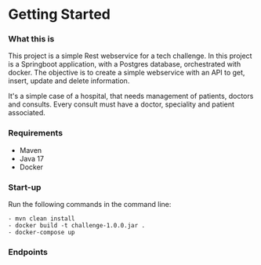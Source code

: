 # **Getting Started**

### **What this is**

This project is a simple Rest webservice for a tech challenge. In this project is a Springboot application, with a Postgres database, orchestrated with docker.
The objective is to create a simple webservice with an API to get, insert, update and delete information.

It's a simple case of a hospital, that needs management of patients, doctors and consults. Every consult must have a doctor, speciality and patient associated.


### **Requirements**

 - Maven
 - Java 17
 - Docker

### **Start-up**

Run the following commands in the command line:

    - mvn clean install 
    - docker build -t challenge-1.0.0.jar .
    - docker-compose up

### **Endpoints**
